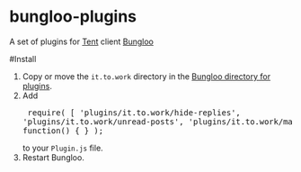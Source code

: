 bungloo-plugins
===============

A set of plugins for [Tent](https://tent.io) client [Bungloo](http://jabs.nu/bungloo)

#Install
1. Copy or move the `it.to.work` directory in the [Bungloo directory for plugins](https://github.com/jeena/bungloo/wiki/Plugins).
2. Add <pre>
require( [
	'plugins/it.to.work/hide-replies',
	'plugins/it.to.work/unread-posts',
	'plugins/it.to.work/marked-posts'
	], function() {
	}
);
</pre> to your `Plugin.js` file.
3. Restart Bungloo.